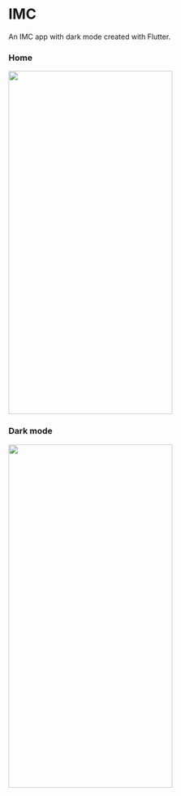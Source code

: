 # IMC

An IMC app with dark mode created with Flutter.

### Home

<img src="https://user-images.githubusercontent.com/52254578/96332172-21bac280-1039-11eb-95b8-3df8b9f64284.png" width="323" height="676" />

### Dark mode

<img src="https://user-images.githubusercontent.com/52254578/96332171-20899580-1039-11eb-952a-cf3ea26f6479.png" width="323" height="676" />
